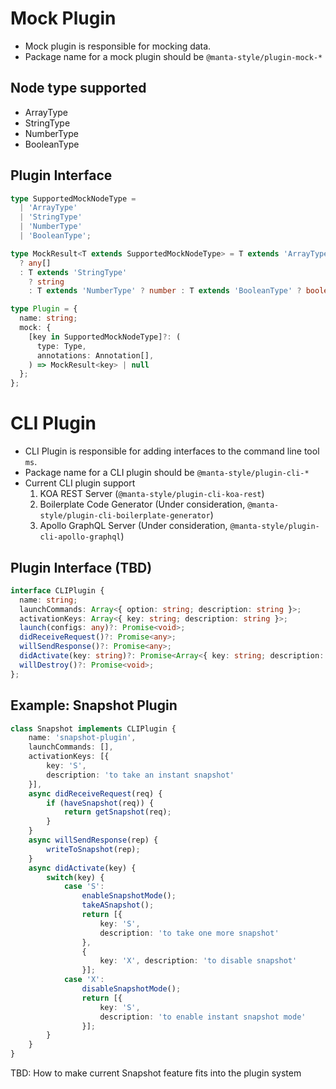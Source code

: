 # Mock Plugin

- Mock plugin is responsible for mocking data.
- Package name for a mock plugin should be `@manta-style/plugin-mock-*`

## Node type supported

- ArrayType
- StringType
- NumberType
- BooleanType

## Plugin Interface

```typescript
type SupportedMockNodeType =
  | 'ArrayType'
  | 'StringType'
  | 'NumberType'
  | 'BooleanType';

type MockResult<T extends SupportedMockNodeType> = T extends 'ArrayType'
  ? any[]
  : T extends 'StringType'
    ? string
    : T extends 'NumberType' ? number : T extends 'BooleanType' ? boolean : any;

type Plugin = {
  name: string;
  mock: {
    [key in SupportedMockNodeType]?: (
      type: Type,
      annotations: Annotation[],
    ) => MockResult<key> | null
  };
};
```

# CLI Plugin

- CLI Plugin is responsible for adding interfaces to the command line tool `ms`.
- Package name for a CLI plugin should be `@manta-style/plugin-cli-*`
- Current CLI plugin support
  1. KOA REST Server (`@manta-style/plugin-cli-koa-rest`)
  2. Boilerplate Code Generator (Under consideration, `@manta-style/plugin-cli-boilerplate-generator`)
  3. Apollo GraphQL Server (Under consideration, `@manta-style/plugin-cli-apollo-graphql`)

## Plugin Interface (TBD)

```typescript
interface CLIPlugin {
  name: string;
  launchCommands: Array<{ option: string; description: string }>;
  activationKeys: Array<{ key: string; description: string }>;
  launch(configs: any)?: Promise<void>;
  didReceiveRequest()?: Promise<any>;
  willSendResponse()?: Promise<any>;
  didActivate(key: string)?: Promise<Array<{ key: string; description: string }>>;
  willDestroy()?: Promise<void>;
};
```

## Example: Snapshot Plugin

```typescript
class Snapshot implements CLIPlugin {
    name: 'snapshot-plugin',
    launchCommands: [],
    activationKeys: [{
        key: 'S',
        description: 'to take an instant snapshot'
    }],
    async didReceiveRequest(req) {
        if (haveSnapshot(req)) {
            return getSnapshot(req);
        }
    }
    async willSendResponse(rep) {
        writeToSnapshot(rep);
    }
    async didActivate(key) {
        switch(key) {
            case 'S':
                enableSnapshotMode();
                takeASnapshot();
                return [{
                    key: 'S',
                    description: 'to take one more snapshot'
                },
                {
                    key: 'X', description: 'to disable snapshot'
                }];
            case 'X':
                disableSnapshotMode();
                return [{
                    key: 'S',
                    description: 'to enable instant snapshot mode'
                }];
        }
    }
}
```

TBD: How to make current Snapshot feature fits into the plugin system
